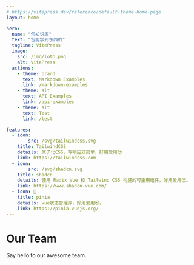 ```yaml
---
# https://vitepress.dev/reference/default-theme-home-page
layout: home

hero:
  name: "包知识库"
  text: "包能学到东西的"
  tagline: VitePress
  image:
    src: /img/loto.png
    alt: VitePress
  actions:
    - theme: brand
      text: Markdown Examples
      link: /markdown-examples
    - theme: alt
      text: API Examples
      link: /api-examples
    - theme: alt
      text: Test
      link: /test

features:
  - icon: 
        src: /svg/tailwindcss.svg
    title: TailwindCSS
    details: 原子化CSS，写响应式简单，好用爱用😍
    link: https://tailwindcss.com
  - icon: 
        src: /svg/shadcn.svg
    title: shadcn
    details: 使用 Radix Vue 和 Tailwind CSS 构建的可重用组件，好用爱用😍。
    link: https://www.shadcn-vue.com/
  - icon: 🍍
    title: pinia
    details: vue状态管理库，好用爱用😍。
    link: https://pinia.vuejs.org/
---
```

<script setup>
import { VPTeamMembers } from 'vitepress/theme'

const members = [
  {
    avatar: '/img/loto.jpg',
    name: '骆驼佬',
    title: 'Creator',
    links: [
      { icon: 'gitee', link: 'https://gitee.com/inMyBag' },
    ]
  },
  {
    avatar: '/img/jinyu.jpg',
    name: '金鱼佬',
    title: 'Creator',
    links: [
      { icon: 'gitee', link: 'https://gitee.com/jjchen99' },
    ]
  }
]
</script>

# Our Team

Say hello to our awesome team.

<VPTeamMembers size="small" :members="members" />